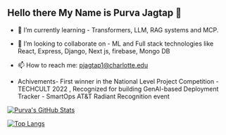 ## Hello there My Name is Purva Jagtap 👋



<!--
**purva115/purva115** is a ✨ _special_ ✨ repository because its `README.md` (this file) appears on your GitHub profile.

Here are some ideas to get you started:
-->
- 🌱 I’m currently learning - Transformers, LLM, RAG systems and MCP.
- 👯 I’m looking to collaborate on - ML and Full stack technologies like React, Express, Django, Next js, firebase, Mongo DB

- 📫 How to reach me: [pjagtap1@charlotte.edu](mailto:pjagtap1@charlotte.edu)

- Achivements- First winner in the National Level Project Competition - TECHCULT 2022 ,  Recognized for building GenAI-based Deployment Tracker - SmartOps AT&T 
Radiant Recognition event
<!-- - ⚡ Fun fact: -->

[![Purva's GitHub Stats](https://github-readme-stats.vercel.app/api?username=purva115&count_private=true&show_icons=true&theme=tokyonight)](https://github.com/purva115)

[![Top Langs](https://github-readme-stats.vercel.app/api/top-langs/?username=purva115&layout=compact&show_icons=true&theme=tokyonight)](https://github.com/purva115)
